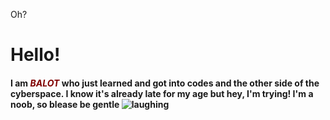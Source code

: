 Oh?
<h1><!-- #######  THIS IS A COMMENT - Visible only in the source editor #########--></h1>
<h1>Hello!</h1>
<h4>I am <span style="color: #800000;"><em>BALOT</em> </span>who just learned and got into codes and the other side of the cyberspace. I know it's already late for my age but hey, I'm trying! I'm a noob, so blease be gentle <img src="https://html5-editor.net/tinymce/plugins/emoticons/img/smiley-laughing.gif" alt="laughing" /></h4>
<p style="font-size: 1.5em;">&nbsp;</p>

